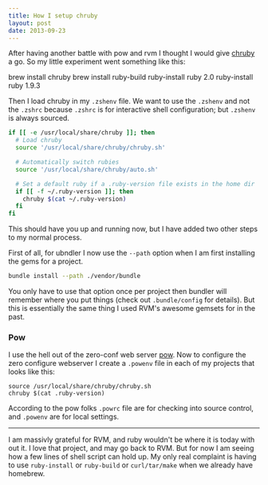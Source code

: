 ```yaml
---
title: How I setup chruby
layout: post
date: 2013-09-23
---
```


After having another battle with pow and rvm I thought I would give [chruby](https://github.com/postmodern/chruby) a go. So my little experiment went something like this:

brew install chruby
brew install ruby-build
ruby-install ruby 2.0
ruby-install ruby 1.9.3

Then I load chruby in my `.zshenv` file. We want to use the `.zshenv` and not the `.zshrc` because `.zshrc` is for interactive shell configuration; but `.zshenv` is always sourced.


```bash
if [[ -e /usr/local/share/chruby ]]; then
  # Load chruby
  source '/usr/local/share/chruby/chruby.sh'

  # Automatically switch rubies
  source '/usr/local/share/chruby/auto.sh'

  # Set a default ruby if a .ruby-version file exists in the home dir
  if [[ -f ~/.ruby-version ]]; then
    chruby $(cat ~/.ruby-version)
  fi
fi

```

This should have you up and running now, but I have added two other steps to my normal process.

First of all, for ubndler I now use the `--path` option when I am first installing the gems for a project.

```bash
bundle install --path ./vendor/bundle
```

You only have to use that option once per project then bundler will remember where you put things (check out `.bundle/config` for details). But this is essentially the same thing I used RVM's awesome gemsets for in the past.

### Pow

I use the hell out of the zero-conf web server [pow](http://pow.cx/). Now to configure the zero configure webserver I create a `.powenv` file in each of my projects that looks like this:

```
source /usr/local/share/chruby/chruby.sh
chruby $(cat .ruby-version)
```

According to the pow folks `.powrc` file are for checking into source control, and `.powenv` are for local settings.

----

I am massivly grateful for RVM, and ruby wouldn't be where it is today with out it. I love that project, and may go back to RVM. But for now I am seeing how a few lines of shell script can hold up. My only real complaint is having to use `ruby-install` or `ruby-build` or `curl/tar/make` when we already have homebrew.
